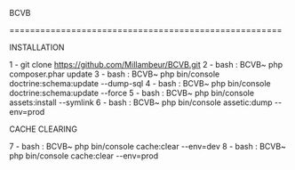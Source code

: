 BCVB

=====================================================

INSTALLATION

1 - git clone https://github.com/Millambeur/BCVB.git
2 - bash : BCVB~ php composer.phar update
3 - bash : BCVB~ php bin/console doctrine:schema:update --dump-sql
4 - bash : BCVB~ php bin/console doctrine:schema:update --force
5 - bash : BCVB~ php bin/console assets:install --symlink
6 - bash : BCVB~ php bin/console assetic:dump --env=prod

CACHE CLEARING

7 - bash : BCVB~ php bin/console cache:clear --env=dev
8 - bash : BCVB~ php bin/console cache:clear --env=prod